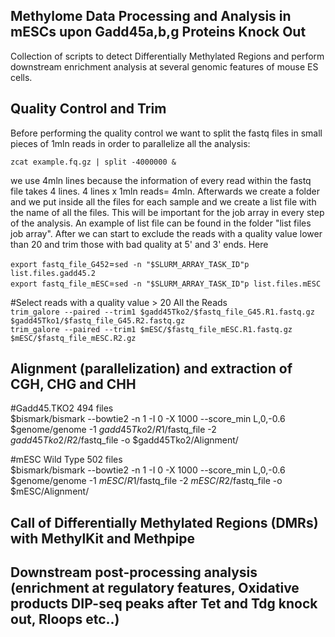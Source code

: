 ## Methylome Data Processing and Analysis in mESCs upon Gadd45a,b,g Proteins Knock Out
Collection of scripts to detect Differentially Methylated Regions and perform downstream enrichment analysis at several genomic features of mouse ES cells.

## Quality Control and Trim
Before performing the quality control we want to split the fastq files in small pieces of 1mln reads in order to parallelize all the analysis:

`zcat example.fq.gz | split -4000000 &` 

we use 4mln lines because the information of every read within the fastq file takes 4 lines. 4 lines x 1mln reads= 4mln. Afterwards we create a folder and we put inside all the files for each sample and we create a list file with the name of all the files. This will be important for the job array in every step of the analysis. An example of list file can be found in the folder "list files job array". After we can start to exclude the reads with a quality value lower than 20 and trim those with bad quality at 5' and 3' ends. Here


`export fastq_file_G452`=`sed -n "$SLURM_ARRAY_TASK_ID"p list.files.gadd45.2`  
`export fastq_file_mESC`=`sed -n "$SLURM_ARRAY_TASK_ID"p list.files.mESC`  



#Select reads with a quality value > 20 All the Reads    
`trim_galore --paired --trim1 $gadd45Tko2/$fastq_file_G45.R1.fastq.gz $gadd45Tko1/$fastq_file_G45.R2.fastq.gz`  
`trim_galore --paired --trim1 $mESC/$fastq_file_mESC.R1.fastq.gz $mESC/$fastq_file_mESC.R2.gz`  

## Alignment (parallelization) and extraction of CGH, CHG and CHH  

#Gadd45.TKO2 494 files  
$bismark/bismark --bowtie2 -n 1 -I 0 -X 1000 --score_min L,0,-0.6 $genome/genome -1 $gadd45Tko2/R1/$fastq_file -2 $gadd45Tko2/R2/$fastq_file -o $gadd45Tko2/Alignment/  

#mESC Wild Type 502 files  
$bismark/bismark --bowtie2 -n 1 -I 0 -X 1000 --score_min L,0,-0.6 $genome/genome -1 $mESC/R1/$fastq_file -2 $mESC/R2/$fastq_file -o $mESC/Alignment/  

## Call of Differentially Methylated Regions (DMRs) with MethylKit and Methpipe


## Downstream post-processing analysis (enrichment at regulatory features, Oxidative products DIP-seq peaks after Tet and Tdg knock out, Rloops etc..)

